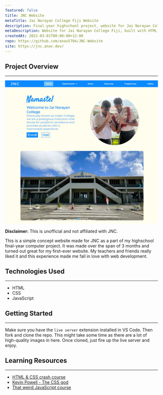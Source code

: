 ```yaml
---
featured: false
title: JNC Website
metaTitle: Jai Narayan College Fiji Website
description: Final-year highschool project, website for Jai Narayan College.
metaDescription: Website for Jai Narayan College Fiji, built with HTML, CSS and JavaScript.
createdAt: 2022-03-01T00:00:00+12:00
repo: https://github.com/anav5704/JNC-Website
site: https://jnc.anav.dev/
---
```


## Project Overview

---

[![JNC Website Demo](./images//jnc-website-demo.webp)](https://jnc.anav.dev/)

**Disclaimer:** This is unofficial and not affiliated with JNC.

This is a simple concept website made for JNC as a part of my highschool final-year computer project. It was made over the span of 3 months and turned out great for my first-ever website. My teachers and friends really liked it and this experience made me fall in love with web development.

## Technologies Used

---

-   HTML
-   CSS
-   JavaScript

## Getting Started

---

Make sure you have the `live server` extension installed in VS Code. Then fork and clone the repo. This might take some time as there are a lot of high-quality images in here. Once cloned, just fire up the live server and enjoy.

## Learning Resources

---

-   [HTML & CSS crash course](https://www.youtube.com/watch?v=C5QFHp1oAws)
-   [Kevin Powell - The CSS god](https://www.youtube.com/@KevinPowell)
-   [That weird JavaScript course](https://youtube.com/playlist?list=PL0vfts4VzfNixzfaQWwDUg3W5TRbE7CyI&si=4MbDrWANpBb23RYT)
